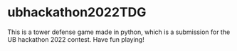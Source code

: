 # ubhackathon2022TDG
This is a tower defense game made in python, which is a submission for the UB hackathon 2022 contest. Have fun playing!
